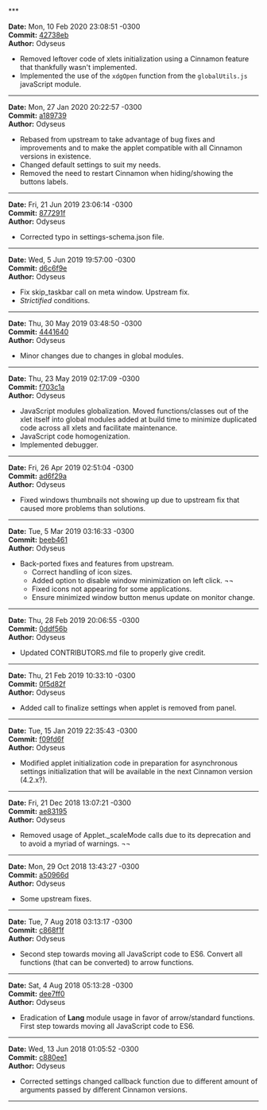 <br/>
<br/>
***

**Date:** Mon, 10 Feb 2020 23:08:51 -0300<br/>
**Commit:** [42738eb](https://gitlab.com/Odyseus/CinnamonTools/commit/42738eb)<br/>
**Author:** Odyseus<br/>

- Removed leftover code of xlets initialization using a Cinnamon feature that thankfully wasn't implemented.
- Implemented the use of the `xdgOpen` function from the `globalUtils.js` javaScript module.

***

**Date:** Mon, 27 Jan 2020 20:22:57 -0300<br/>
**Commit:** [a189739](https://gitlab.com/Odyseus/CinnamonTools/commit/a189739)<br/>
**Author:** Odyseus<br/>

- Rebased from upstream to take advantage of bug fixes and improvements and to make the applet compatible with all Cinnamon versions in existence.
- Changed default settings to suit my needs.
- Removed the need to restart Cinnamon when hiding/showing the buttons labels.

***

**Date:** Fri, 21 Jun 2019 23:06:14 -0300<br/>
**Commit:** [877291f](https://gitlab.com/Odyseus/CinnamonTools/commit/877291f)<br/>
**Author:** Odyseus<br/>

- Corrected typo in settings-schema.json file.

***

**Date:** Wed, 5 Jun 2019 19:57:00 -0300<br/>
**Commit:** [d6c6f9e](https://gitlab.com/Odyseus/CinnamonTools/commit/d6c6f9e)<br/>
**Author:** Odyseus<br/>

- Fix skip_taskbar call on meta window. Upstream fix.
- *Strictified* conditions.

***

**Date:** Thu, 30 May 2019 03:48:50 -0300<br/>
**Commit:** [4441640](https://gitlab.com/Odyseus/CinnamonTools/commit/4441640)<br/>
**Author:** Odyseus<br/>

- Minor changes due to changes in global modules.

***

**Date:** Thu, 23 May 2019 02:17:09 -0300<br/>
**Commit:** [f703c1a](https://gitlab.com/Odyseus/CinnamonTools/commit/f703c1a)<br/>
**Author:** Odyseus<br/>

- JavaScript modules globalization. Moved functions/classes out of the xlet itself into global modules added at build time to minimize duplicated code across all xlets and facilitate maintenance.
- JavaScript code homogenization.
- Implemented debugger.

***

**Date:** Fri, 26 Apr 2019 02:51:04 -0300<br/>
**Commit:** [ad6f29a](https://gitlab.com/Odyseus/CinnamonTools/commit/ad6f29a)<br/>
**Author:** Odyseus<br/>

- Fixed windows thumbnails not showing up due to upstream fix that caused more problems than solutions.

***

**Date:** Tue, 5 Mar 2019 03:16:33 -0300<br/>
**Commit:** [beeb461](https://gitlab.com/Odyseus/CinnamonTools/commit/beeb461)<br/>
**Author:** Odyseus<br/>

- Back-ported fixes and features from upstream.
    - Correct handling of icon sizes.
    - Added option to disable window minimization on left click. ¬¬
    - Fixed icons not appearing for some applications.
    - Ensure minimized window button menus update on monitor change.

***

**Date:** Thu, 28 Feb 2019 20:06:55 -0300<br/>
**Commit:** [0ddf56b](https://gitlab.com/Odyseus/CinnamonTools/commit/0ddf56b)<br/>
**Author:** Odyseus<br/>

- Updated CONTRIBUTORS.md file to properly give credit.

***

**Date:** Thu, 21 Feb 2019 10:33:10 -0300<br/>
**Commit:** [0f5d82f](https://gitlab.com/Odyseus/CinnamonTools/commit/0f5d82f)<br/>
**Author:** Odyseus<br/>

- Added call to finalize settings when applet is removed from panel.

***

**Date:** Tue, 15 Jan 2019 22:35:43 -0300<br/>
**Commit:** [f09fd6f](https://gitlab.com/Odyseus/CinnamonTools/commit/f09fd6f)<br/>
**Author:** Odyseus<br/>

- Modified applet initialization code in preparation for asynchronous settings initialization that will be available in the next Cinnamon version (4.2.x?).

***

**Date:** Fri, 21 Dec 2018 13:07:21 -0300<br/>
**Commit:** [ae83195](https://gitlab.com/Odyseus/CinnamonTools/commit/ae83195)<br/>
**Author:** Odyseus<br/>

- Removed usage of Applet._scaleMode calls due to its deprecation and to avoid a myriad of warnings. ¬¬

***

**Date:** Mon, 29 Oct 2018 13:43:27 -0300<br/>
**Commit:** [a50966d](https://gitlab.com/Odyseus/CinnamonTools/commit/a50966d)<br/>
**Author:** Odyseus<br/>

- Some upstream fixes.

***

**Date:** Tue, 7 Aug 2018 03:13:17 -0300<br/>
**Commit:** [c868f1f](https://gitlab.com/Odyseus/CinnamonTools/commit/c868f1f)<br/>
**Author:** Odyseus<br/>

- Second step towards moving all JavaScript code to ES6. Convert all functions (that can be converted) to arrow functions.

***

**Date:** Sat, 4 Aug 2018 05:13:28 -0300<br/>
**Commit:** [dee7ff0](https://gitlab.com/Odyseus/CinnamonTools/commit/dee7ff0)<br/>
**Author:** Odyseus<br/>

- Eradication of **Lang** module usage in favor of arrow/standard functions. First step towards moving all JavaScript code to ES6.

***

**Date:** Wed, 13 Jun 2018 01:05:52 -0300<br/>
**Commit:** [c880ee1](https://gitlab.com/Odyseus/CinnamonTools/commit/c880ee1)<br/>
**Author:** Odyseus<br/>

- Corrected settings changed callback function due to different amount of arguments passed by different Cinnamon versions.

***
